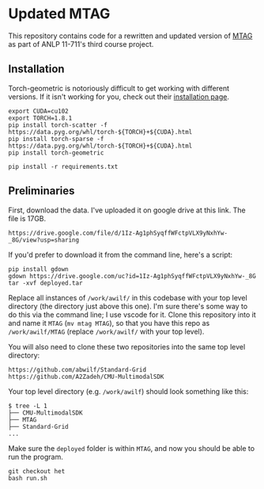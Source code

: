 # Updated MTAG
This repository contains code for a rewritten and updated version of [MTAG](https://github.com/jedyang97/MTAG) as part of ANLP 11-711's third course project.

## Installation
Torch-geometric is notoriously difficult to get working with different versions.  If it isn't working for you, check out their [installation page](https://pytorch-geometric.readthedocs.io/en/latest/notes/installation.html).
```
export CUDA=cu102
export TORCH=1.8.1
pip install torch-scatter -f https://data.pyg.org/whl/torch-${TORCH}+${CUDA}.html
pip install torch-sparse -f https://data.pyg.org/whl/torch-${TORCH}+${CUDA}.html
pip install torch-geometric

pip install -r requirements.txt
```

## Preliminaries
First, download the data. I've uploaded it on google drive at this link.  The file is 17GB. 
```
https://drive.google.com/file/d/1Iz-Ag1phSyqffWFctpVLX9yNxhYw-_8G/view?usp=sharing
```

If you'd prefer to download it from the command line, here's a script:
```
pip install gdown
gdown https://drive.google.com/uc?id=1Iz-Ag1phSyqffWFctpVLX9yNxhYw-_8G
tar -xvf deployed.tar
```

Replace all instances of `/work/awilf/` in this codebase with your top level directory (the directory just above this one).  I'm sure there's some way to do this via the command line; I use vscode for it. Clone this repository into it and name it `MTAG` (`mv mtag MTAG`), so that you have this repo as `/work/awilf/MTAG` (replace `/work/awilf/` with your top level).

You will also need to clone these two repositories into the same top level directory:
```
https://github.com/abwilf/Standard-Grid
https://github.com/A2Zadeh/CMU-MultimodalSDK
```

Your top level directory (e.g. `/work/awilf`) should look something like this:
```
$ tree -L 1
├── CMU-MultimodalSDK
├── MTAG
├── Standard-Grid
...
```

Make sure the `deployed` folder is within `MTAG`, and now you should be able to run the program.
```
git checkout het
bash run.sh
```
